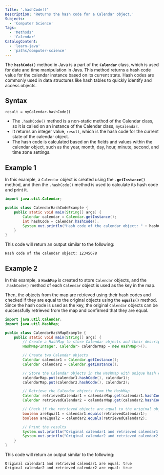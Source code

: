 ```yaml
---
Title: '.hashCode()'
Description: 'Returns the hash code for a Calendar object.'
Subjects:
  - 'Computer Science'
Tags:
  - 'Methods'
  - 'Calendar'
CatalogContent:
  - 'learn-java'
  - 'paths/computer-science'
---
```


The **`hashCode()`** method in Java is a part of the **`Calendar`** class, which is used for date and time manipulation in Java. This method returns a hash code value for the calendar instance based on its current state. Hash codes are commonly used in data structures like hash tables to quickly identify and access objects.

## Syntax

```pseudo
result = myCalendar.hashCode()
```

- The `.hashCode()` method is a non-static method of the Calendar class, so it is called on an instance of the Calendar class, `myCalendar`.
- It returns an integer value, `result`, which is the hash code for the current state of the calendar object.
- The hash code is calculated based on the fields and values within the calendar object, such as the year, month, day, hour, minute, second, and time zone settings.

## Example 1

In this example, a `Calendar` object is created using the **`.getInstance()`** method, and then the `.hashCode()` method is used to calculate its hash code and print it.

```java
import java.util.Calendar;

public class CalendarHashCodeExample {
    public static void main(String[] args) {
        Calendar calendar = Calendar.getInstance();
        int hashCode = calendar.hashCode();
        System.out.println("Hash code of the calendar object: " + hashCode);
    }
}

```
This code will return an output similar to the following:

```shell
Hash code of the calendar object: 12345678
```

## Example 2

In this example, a **`HashMap`** is created to store `Calendar` objects, and the `.hashCode()` method of each `Calendar` object is used as the key in the map.

Then, the objects from the map are retrieved using their hash codes and checked if they are equal to the original objects using the **`equals()`** method. Since the hash code is used as the key, the original `Calendar` objects can be successfully retrieved from the map and confirmed that they are equal.

```java
import java.util.Calendar;
import java.util.HashMap;

public class CalendarHashMapExample {
    public static void main(String[] args) {
        // Create a HashMap to store Calendar objects and their descriptions
        HashMap<Integer, Calendar> calendarMap = new HashMap<>();

        // Create two Calendar objects
        Calendar calendar1 = Calendar.getInstance();
        Calendar calendar2 = Calendar.getInstance();

        // Store the Calendar objects in the HashMap with unique hash codes as keys
        calendarMap.put(calendar1.hashCode(), calendar1);
        calendarMap.put(calendar2.hashCode(), calendar2);

        // Retrieve the Calendar objects from the HashMap
        Calendar retrievedCalendar1 = calendarMap.get(calendar1.hashCode());
        Calendar retrievedCalendar2 = calendarMap.get(calendar2.hashCode());

        // Check if the retrieved objects are equal to the original objects
        boolean areEqual1 = calendar1.equals(retrievedCalendar1);
        boolean areEqual2 = calendar2.equals(retrievedCalendar2);

        // Print the results
        System.out.println("Original calendar1 and retrieved calendar1 are equal: " + areEqual1);
        System.out.println("Original calendar2 and retrieved calendar2 are equal: " + areEqual2);
    }
}

```
This code will return an output similar to the following:

```shell
Original calendar1 and retrieved calendar1 are equal: true
Original calendar2 and retrieved calendar2 are equal: true
```